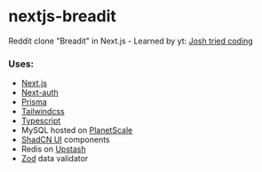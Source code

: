 # nextjs-breadit
Reddit clone "Breadit" in Next.js - Learned by yt: [Josh tried coding](https://www.youtube.com/watch?v=mSUKMfmLAt0)

### Uses:
<ul>
  <li><a href="https://nextjs.org">Next.js</a></li>
  <li><a href="https://next-auth.js.org">Next-auth</a></li>
  <li><a href="https://www.prisma.io">Prisma</a></li>
  <li><a href="https://tailwindcss.com">Tailwindcss</a></li>
  <li><a href="https://www.typescriptlang.org">Typescript</a></li>
  <li>MySQL hosted on <a href="https://planetscale.com">PlanetScale</a></li>
  <li><a href="https://ui.shadcn.com">ShadCN UI</a> components</li>
  <li>Redis on <a href="https://upstash.com">Upstash</a></li>
  <li><a href="https://zod.dev">Zod</a> data validator</li>
</ul>
